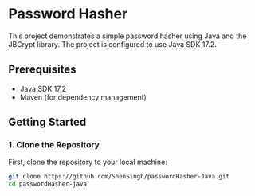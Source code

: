 # Password Hasher

This project demonstrates a simple password hasher using Java and the JBCrypt library. 
The project is configured to use Java SDK 17.2.

## Prerequisites

- Java SDK 17.2
- Maven (for dependency management)

## Getting Started

### 1. Clone the Repository

First, clone the repository to your local machine:

```sh
git clone https://github.com/ShenSingh/passwordHasher-Java.git
cd passwordHasher-java

